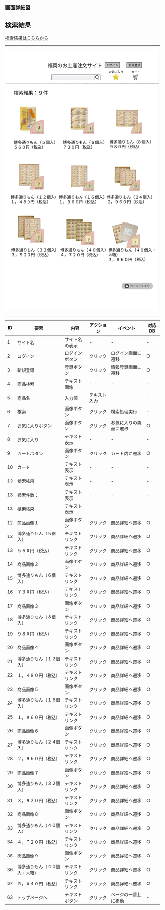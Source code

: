 ### 画面詳細図
## 検索結果

[検索結果はこちらから](https://www.figma.com/file/I3tRKgc9YsSHwn0XXIEgVa/検索結果?node-id=0%3A1)

*****
<img src="../img/検索結果.png" width="500">

*****

|ID|要素|内容|アクション|イベント|対応DB|
|--|---|----|---------|-------|-------|
|1|サイト名|サイト名の表示|-|-|-|
|2|ログイン|ログインボタン|クリック|ログイン画面に遷移|○|
|3|新規登録|登録ボタン|クリック|情報登録画面に遷移|○|
|4|商品検索|テキスト画像|-|-|-|
|5|商品名|入力値|テキスト入力|-|-|
|6|検索|画像ボタン|クリック|検索処理実行|-|○|
|7|お気に入りボタン|画像ボタン|クリック|お気に入りの商品に遷移|○|
|8|お気に入り|テキスト表示|-|-|-|
|9|カートボタン|画像ボタン|クリック|カート内に遷移|○|
|10|カート|テキスト表示|-|-|-|
|13|検索結果|テキスト表示|-|-|-|
|13|検索件数：|テキスト表示|-|-|-|
|13|検索結果|テキスト表示|-|-|-|
|12 |商品画像１|画像ボタン|クリック|商品詳細へ遷移|○|
|12  |博多通りもん（５個入）|テキストリンク|クリック|商品詳細へ遷移|○|
|13  |５６０円（税込）|テキストリンク|クリック|商品詳細へ遷移|○|
|14  |商品画像２|画像ボタン|クリック|商品詳細へ遷移|○|
|15  |博多通りもん（６個入）|テキストリンク|クリック|商品詳細へ遷移|○|
|16  |７３０円（税込）|テキストリンク|クリック|商品詳細へ遷移|○|
|17  |商品画像３|画像ボタン|クリック|商品詳細へ遷移|○|
|18  |博多通りもん（８個入）|テキストリンク|クリック|商品詳細へ遷移|○|
|19  |９８０円（税込）|テキストリンク|クリック|商品詳細へ遷移|○|
|20  |商品画像４|画像ボタン|クリック|商品詳細へ遷移|○|
|21  |博多通りもん（１２個入）|テキストリンク|クリック|商品詳細へ遷移|○|
|22  |１，４８０円（税込）|テキストリンク|クリック|商品詳細へ遷移|○|
|23  |商品画像５|画像ボタン|クリック|商品詳細へ遷移|○|
|24  |博多通りもん（１６個入）|テキストリンク|クリック|商品詳細へ遷移|○|
|25  |１，９６０円（税込）|テキストリンク|クリック|商品詳細へ遷移|○|
|26  |商品画像６|画像ボタン|クリック|商品詳細へ遷移|○|
|27  |博多通りもん（２４個入）|テキストリンク|クリック|商品詳細へ遷移|○|
|28  |２，９６０円（税込）|テキストリンク|クリック|商品詳細へ遷移|○|
|29  |商品画像７|画像ボタン|クリック|商品詳細へ遷移|○|
|30  |博多通りもん（３２個入）|テキストリンク|クリック|商品詳細へ遷移|○|
|31  |３，９２０円（税込）|テキストリンク|クリック|商品詳細へ遷移|○|
|32  |商品画像８|画像ボタン|クリック|商品詳細へ遷移|○|
|33  |博多通りもん（４０個入）|テキストリンク|クリック|商品詳細へ遷移|○|
|34  |４，７２０円（税込）|テキストリンク|クリック|商品詳細へ遷移|○|
|35  |商品画像９|画像ボタン|クリック|商品詳細へ遷移|○|
|36  |博多通りもん（４０個入・木箱）|テキストリンク|クリック|商品詳細へ遷移|○|
|37  |５，０４０円（税込）|テキストリンク|クリック|商品詳細へ遷移|○|
|63  |トップページへ|テキストボタン|クリック|ページの一番上に移動|-|
